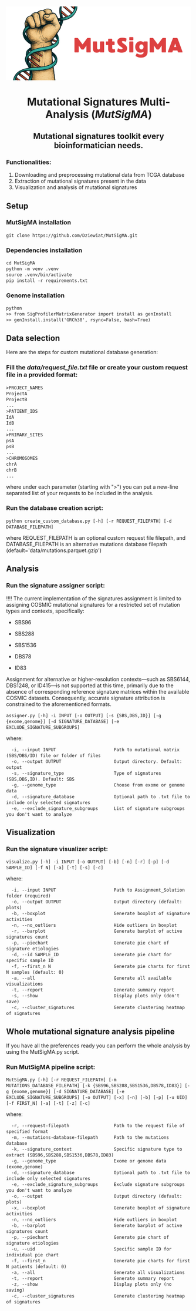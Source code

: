 <p align="center">
  <img src="MutSigMA.png" alt="Logo projektu">
</p>

<h1 align="center"><strong>Mutational Signatures Multi-Analysis (<em>MutSigMA</em>)</strong></h1>

<h2 align="center"><strong>Mutational signatures toolkit every bioinformatician needs.</strong></h2>

### Functionalities:
1) Downloading and preprocessing mutational data from TCGA database
2) Extraction of mutational signatures present in the data
3) Visualization and analysis of mutational signatures

## Setup

### MutSigMA installation
    git clone https://github.com/Dziewiat/MutSigMA.git

### Dependencies installation
    cd MutSigMA
    python -m venv .venv
    source .venv/bin/activate
    pip install -r requirements.txt

### Genome installation
    python
    >> from SigProfilerMatrixGenerator import install as genInstall
    >> genInstall.install('GRCh38', rsync=False, bash=True)

## Data selection
Here are the steps for custom mutational database generation:

### Fill the *data/request_file.txt* file or create your custom request file in a provided format:
    >PROJECT_NAMES
    ProjectA
    ProjectB
    ...
    >PATIENT_IDS
    IdA
    IdB
    ...
    >PRIMARY_SITES
    psA   
    psB
    ...
    >CHROMOSOMES
    chrA
    chrB
    ...

where under each parameter (starting with ">") you can put a new-line separated list of your requests to be included in the analysis.

### Run the database creation script:
    python create_custom_database.py [-h] [-r REQUEST_FILEPATH] [-d DATABASE_FILEPATH]

where REQUEST_FILEPATH is an optional custom request file filepath, and DATABASE_FILEPATH is an alternative mutations database filepath (default='data/mutations.parquet.gzip')

## Analysis

### Run the signature assigner script:

!!!! The current implementation of the signatures assignment is limited to assigning COSMIC mutational signatures for a restricted set of mutation types and contexts, specifically:

- SBS96

- SBS288

- SBS1536

- DBS78

- ID83

Assignment for alternative or higher-resolution contexts—such as SBS6144, DBS1248, or ID415—is not supported at this time, primarily due to the absence of corresponding reference signature matrices within the available COSMIC datasets. Consequently, accurate signature attribution is constrained to the aforementioned formats.
 
    assigner.py [-h] -i INPUT [-o OUTPUT] [-s {SBS,DBS,ID}] [-g {exome,genome}] [-d SIGNATURE_DATABASE] [-e EXCLUDE_SIGNATURE_SUBGROUPS]

where:

      -i, --input INPUT                      Path to mutational matrix (SBS/DBS/ID) file or folder of files
      -o, --output OUTPUT                    Output directory. Default: output
      -s, --signature_type                   Type of signatures (SBS,DBS,ID). Default: SBS
      -g, --genome_type                      Choose from exome or genome data
      -d, --signature_database               Optional path to .txt file to include only selected signatures
      -e, --exclude_signature_subgroups      List of signature subgroups you don't want to analyze

## Visualization

### Run the signature visualizer script:
    visualize.py [-h] -i INPUT [-o OUTPUT] [-b] [-n] [-r] [-p] [-d SAMPLE_ID] [-f N] [-a] [-t] [-s] [-c]

where:

      -i, --input INPUT                      Path to Assignment_Solution folder (required)
      -o, --output OUTPUT                    Output directory (default: plots)
      -b, --boxplot                          Generate boxplot of signature activities
      -n, --no_outliers                      Hide outliers in boxplot
      -r, --barplot                          Generate barplot of active signatures count
      -p, --piechart                         Generate pie chart of signature etiologies
      -d, --id SAMPLE_ID                     Generate pie chart for specific sample ID 
      -f, --first_n N                        Generate pie charts for first N samples (default: 0)
      -a, --all                              Generate all available visualizations
      -t, --report                           Generate summary report
      -s, --show                             Display plots only (don't save)
      -c, --cluster_signatures               Generate clustering heatmap of signatures

## Whole mutational signature analysis pipeline
If you have all the preferences ready you can perform the whole analysis by using the MutSigMA.py script.

### Run MutSigMA pipeline script:
    MutSigMA.py [-h] [-r REQUEST_FILEPATH] [-m MUTATIONS_DATABASE_FILEPATH] [-k {SBS96,SBS288,SBS1536,DBS78,ID83}] [-g {exome,genome}] [-d SIGNATURE_DATABASE] [-e EXCLUDE_SIGNATURE_SUBGROUPS] [-o OUTPUT] [-x] [-n] [-b] [-p] [-u UID] [-f FIRST_N] [-a] [-t] [-z] [-c]

where:

      -r, --request-filepath                 Path to the request file of specified format
      -m, --mutations-database-filepath      Path to the mutations database
      -k, --signature_context                Specific signature type to extract (SBS96,SBS288,SBS1536,DBS78,ID83)
      -g, --genome_type                      Exome or genome data (exome,genome)
      -d, --signature_database               Optional path to .txt file to include only selected signatures
      -e, --exclude_signature_subgroups      Exclude signature subgroups you don't want to analyze
      -o, --output                           Output directory (default: plots)
      -x, --boxplot                          Generate boxplot of signature activities
      -n, --no_outliers                      Hide outliers in boxplot
      -b, --barplot                          Generate barplot of active signatures count
      -p, --piechart                         Generate pie chart of signature etiologies
      -u, --uid                              Specific sample ID for individual pie chart
      -f, --first_n                          Generate pie charts for first N patients (default: 0)
      -a, --all                              Generate all visualizations
      -t, --report                           Generate summary report
      -z, --show                             Display plots only (no saving)
      -c, --cluster_signatures               Generate clustering heatmap of signatures

